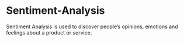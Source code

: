 # Sentiment-Analysis
Sentiment Analysis is used to discover people’s opinions, emotions and feelings about a product or service.
